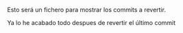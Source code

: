 
Esto será un fichero para mostrar los commits a revertir.

Ya lo he acabado todo despues de revertir el último commit

